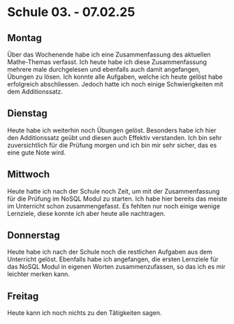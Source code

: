 # Schule 03. - 07.02.25

## Montag 
Über das Wochenende habe ich eine Zusammenfassung des aktuellen Mathe-Themas verfasst. Ich heute habe ich diese Zusammenfassung mehrere male durchgelesen und ebenfalls auch 
damit angefangen, Übungen zu lösen. Ich konnte alle Aufgaben, welche ich heute gelöst habe erfolgreich abschliessen. Jedoch hatte ich noch einige Schwierigkeiten mit dem Additionssatz. 

## Dienstag 
Heute habe ich weiterhin noch Übungen gelöst. Besonders habe ich hier den Additionssatz geübt und diesen auch Effektiv verstanden. Ich bin sehr zuversichtlich für die Prüfung morgen und ich
bin mir sehr sicher, das es eine gute Note wird.

## Mittwoch
Heute hatte ich nach der Schule noch Zeit, um mit der Zusammenfassung für die Prüfung im NoSQL Modul zu starten. Ich habe hier bereits das meiste im Unterricht schon zusammengefasst. Es fehlten nur 
noch einige wenige Lernziele, diese konnte ich aber heute alle nachtragen.

## Donnerstag
Heute habe ich nach der Schule noch die restlichen Aufgaben aus dem Unterricht gelöst. Ebenfalls habe ich angefangen, die ersten Lernziele für das NoSQL Modul in eigenen Worten zusammenzufassen, so das ich
es mir leichter merken kann.

## Freitag
Heute kann ich noch nichts zu den Tätigkeiten sagen.